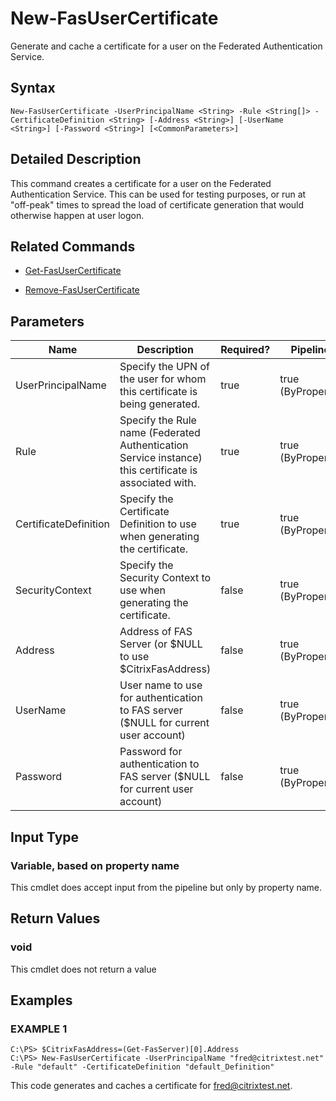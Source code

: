 # New-FasUserCertificate

Generate and cache a certificate for a user on the Federated Authentication Service.

## Syntax

`New-FasUserCertificate -UserPrincipalName <String> -Rule <String[]> -CertificateDefinition <String> [-Address <String>] [-UserName <String>] [-Password <String>] [<CommonParameters>]`

## Detailed Description

This command creates a certificate for a user on the Federated Authentication Service. This can be used for testing purposes, or run at "off-peak" times to spread the load of certificate generation that would otherwise happen at user logon.

## Related Commands

-  [Get-FasUserCertificate](Get-FasUserCertificate.md)

-  [Remove-FasUserCertificate](Remove-FasUserCertificate.md)

## Parameters

| Name                  | Description                                                                                            | Required? | Pipeline Input        | Default Value      |
|-----------------------|--------------------------------------------------------------------------------------------------------|-----------|-----------------------|--------------------|
| UserPrincipalName     | Specify the UPN of the user for whom this certificate is being generated.                              | true      | true (ByPropertyName) | (default)          |
| Rule                  | Specify the Rule name (Federated Authentication Service instance) this certificate is associated with. | true      | true (ByPropertyName) | (default)          |
| CertificateDefinition | Specify the Certificate Definition to use when generating the certificate.                             | true      | true (ByPropertyName) | (default)          |
| SecurityContext       | Specify the Security Context to use when generating the certificate.                                   | false     | true (ByPropertyName) | \$NULL             |
| Address               | Address of FAS Server (or \$NULL to use \$CitrixFasAddress)                                            | false     | true (ByPropertyName) | \$CitrixFasAddress |
| UserName              | User name to use for authentication to FAS server (\$NULL for current user account)                    | false     | true (ByPropertyName) | \$NULL             |
| Password              | Password for authentication to FAS server (\$NULL for current user account)                            | false     | true (ByPropertyName) | \$NULL             |

## Input Type

### Variable, based on property name

This cmdlet does accept input from the pipeline but only by property name.

## Return Values

### void

This cmdlet does not return a value

## Examples

### EXAMPLE 1

    C:\PS> $CitrixFasAddress=(Get-FasServer)[0].Address
    C:\PS> New-FasUserCertificate -UserPrincipalName "fred@citrixtest.net" -Rule "default" -CertificateDefinition "default_Definition"

This code generates and caches a certificate for fred@citrixtest.net.
